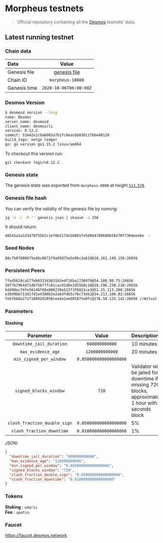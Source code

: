 # Morpheus testnets
> Official repository containing all the [Desmos](https://github.com/desmos-labs/desmos) testnets' data.

## Latest running testnet

### Chain data
| Data | Value | 
| :--- | :---: |
| Genesis file |  [genesis file](genesis.json) |
| Chain ID | `morpheus-10000` |
| Genesis time | `2020-10-06T06:00:00Z` |

### Desmos Version
```sh
$ desmosd version --long
name: Desmos
server_name: desmosd
client_name: desmoscli
version: 0.12.2
commit: 53442e1c9a6065a7b1fc8eacbb03011fbbe48128
build_tags: netgo ledger
go: go version go1.15.2 linux/amd64
```

To checkout this version run: 

```
git checkout tags/v0.12.2
```

### Genesis state
The genesis state was exported from `morpheus-8000` at height [`513,570`](https://morpheus-8000.desmos.network/blocks/513570).

### Genesis file hash
You can verify the validity of the genesis file by running:

```sh
jq -S -c -M '' genesis.json | shasum -a 256
```

It should return: 

```
40541a1a1d3479f55b2c1ef0b217dcbb801fe5d044789688b56270f7369eee6e  -
```

### Seed Nodes
```sh
08c7b07000675ed6c0872f9a95075e5e9bc2e619@18.162.149.156:26656
```

### Persistent Peers
```sh
7fed5624ca577eb0333d3631b5e4f16ba1736979@54.180.98.75:26656
5077b7964d71d8758f7fc01cac01d0e2d55b8c18@18.196.238.210:26656
bdd98ec74fe56146f08e886239e52373f6821ce3@51.15.113.208:26656
e30d9bb713d17d1e4380b2e2a6df4b5c76c73eb1@34.212.106.82:26656
feb7bb0a271f18092d1058cea4a1ee001875e0fc@176.58.125.142:26656 //Witval
```

### Parameters

#### Slashing
| Parameter | Value | Description |
| :-------: | :---: | :---------- |
| `downtime_jail_duration` | `600000000000` | 10 minutes |
| `max_evidence_age` |  `1200000000000` | 20 minutes |
| `min_signed_per_window` |  `0.050000000000000000` | |
| `signed_blocks_window` |  `720` | Validator will be jailed for downtime if  missing 720 blocks, approximately 1 hour with 5 seconds block |
| `slash_fraction_double_sign` |  `0.050000000000000000` | 5% | 
| `slash_fraction_downtime` |  `0.010000000000000000` | 1% |

JSON:
```json
{
  "downtime_jail_duration": "600000000000",
  "max_evidence_age": "120000000000",
  "min_signed_per_window": "0.050000000000000000",
  "signed_blocks_window": "720",
  "slash_fraction_double_sign": "0.050000000000000000",
  "slash_fraction_downtime": "0.010000000000000000"
}
```

### Tokens
__Staking__ : `udaric` \
__Fee__ : `upotin`

### Faucet
https://faucet.desmos.network
